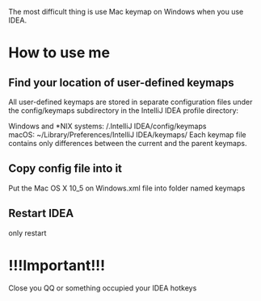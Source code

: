 The most difficult thing is use Mac keymap on Windows when you use IDEA.

# How to use me
## Find your location of user-defined keymaps
All user-defined keymaps are stored in separate configuration files under the config/keymaps subdirectory in the IntelliJ IDEA profile directory:

Windows and *NIX systems: <User home>/.IntelliJ IDEA<xx>/config/keymaps  
macOS: ~/Library/Preferences/IntelliJ IDEA<xx>/keymaps/
Each keymap file contains only differences between the current and the parent keymaps.

## Copy config file into it
Put the Mac OS X 10_5 on Windows.xml file into folder named keymaps

## Restart IDEA
only restart

# !!!Important!!!
Close you QQ or something occupied your IDEA hotkeys
